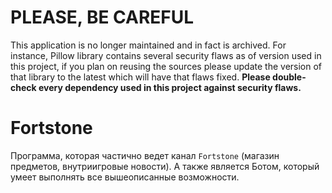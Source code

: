 # PLEASE, BE CAREFUL
This application is no longer maintained and in fact is archived. For instance, Pillow library contains several security flaws as of version used in this project, if you plan on reusing the sources please update the version of that library to the latest which will have that flaws fixed. **Please double-check every dependency used in this project against security flaws.**

# Fortstone
Программа, которая частично ведет канал `Fortstone` (магазин предметов, внутриигровые новости).
А также является Ботом, который умеет выполнять все вышеописанные возможности.
